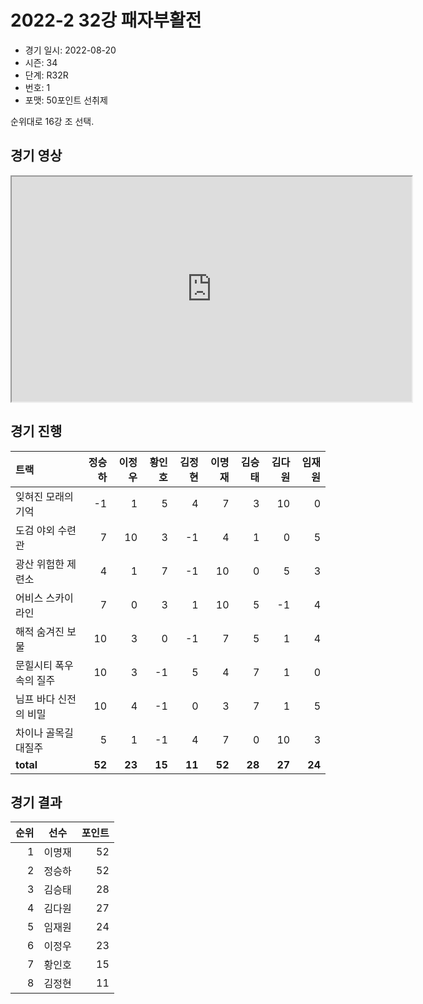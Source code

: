 # 2022-2 32강 패자부활전

- 경기 일시: 2022-08-20
- 시즌: 34
- 단계: R32R
- 번호: 1
- 포맷: 50포인트 선취제



순위대로 16강 조 선택.

## 경기 영상
<iframe width="640" height="360"
src="https://www.youtube.com/embed/DSmGF676bKA">
</iframe>

## 경기 진행

| 트랙 | 정승하 | 이정우 | 황인호 | 김정현 | 이명재 | 김승태 | 김다원 | 임재원 |
|:---|---:|---:|---:|---:|---:|---:|---:|---:|
| 잊혀진 모래의 기억 | -1 | 1 | 5 | 4 | 7 | 3 | 10 | 0 |
| 도검 야외 수련관 | 7 | 10 | 3 | -1 | 4 | 1 | 0 | 5 |
| 광산 위험한 제련소 | 4 | 1 | 7 | -1 | 10 | 0 | 5 | 3 |
| 어비스 스카이라인 | 7 | 0 | 3 | 1 | 10 | 5 | -1 | 4 |
| 해적 숨겨진 보물 | 10 | 3 | 0 | -1 | 7 | 5 | 1 | 4 |
| 문힐시티 폭우속의 질주 | 10 | 3 | -1 | 5 | 4 | 7 | 1 | 0 |
| 님프 바다 신전의 비밀 | 10 | 4 | -1 | 0 | 3 | 7 | 1 | 5 |
| 차이나 골목길 대질주 | 5 | 1 | -1 | 4 | 7 | 0 | 10 | 3 |
| __total__ | __52__ | __23__ | __15__ | __11__ | __52__ | __28__ | __27__ | __24__ |




## 경기 결과

| 순위 | 선수 | 포인트 |
|---:|:---:|---:|
| 1 | 이명재 | 52 |
| 2 | 정승하 | 52 |
| 3 | 김승태 | 28 |
| 4 | 김다원 | 27 |
| 5 | 임재원 | 24 |
| 6 | 이정우 | 23 |
| 7 | 황인호 | 15 |
| 8 | 김정현 | 11 |

